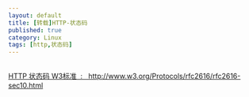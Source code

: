 ```yaml
---
layout: default
title: [转载]HTTP-状态码
published: true
category: Linux
tags: [http,状态码]
---
```

<div id="detail" class="detail" style="line-height: 1.3;"><p><br>
<a href="http://www.w3.org/Protocols/rfc2616/rfc2616-sec10.html" target="_blank">HTTP 状态码 W3标准&nbsp; :&nbsp;&nbsp; http://www.w3.org/Protocols/rfc2616/rfc2616-sec10.html<br></a></p></div>
